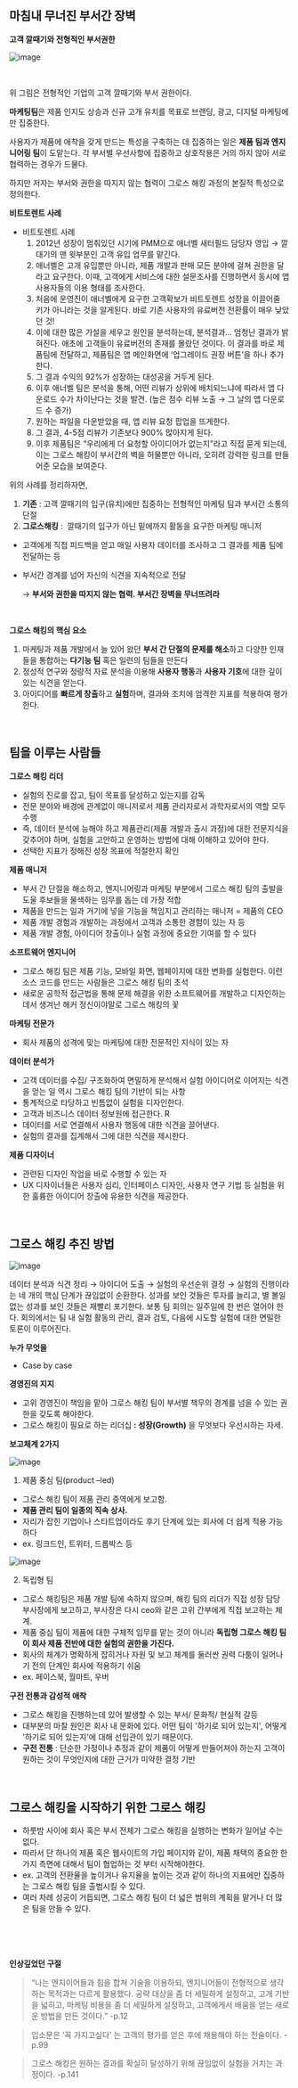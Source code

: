 ## 마침내 무너진 부서간 장벽

**고객 깔때기와 전형적인 부서권한**

![image](https://user-images.githubusercontent.com/83413923/147629923-2ec22ee4-75f0-4758-8ec3-db561f73b1ce.png)

<br/>

위 그림은 전형적인 기업의 고객 깔때기와 부서 권한이다. 

**마케팅팀**은 제품 인지도 상승과 신규 고개 유치를 목표로 브랜딩, 광고, 디지털 마케팅에만 집중한다.

사용자가 제품에 애착을 갖게 만드는 특성을 구축하는 데 집중하는 일은 **제품 팀과 엔지니어링 팀**이 도맡는다. 각 부서별 우선사항에 집중하고 상호작용은 거의 하지 않아 서로 협력하는 경우가 드물다.

하지만 저자는 부서와 권한을 따지지 않는 협력이 그로스 해킹 과정의 본질적 특성으로 정의한다.


 **비트토렌트 사례**

- 비트토렌트 사례
    1. 2012년 성장이 멈춰있던 시기에 PMM으로 애너벨 새터필드 담당자 영입 → 깔대기의 맨 윗부분인 고객 유입 업무를 맡긴다.
    2. 애너벨은 고개 유입뿐만 아니라, 제품 개발과 판매 모든 분야에 걸쳐 권한을 달라고 요구한다. 이때, 고객에게 서비스에 대한 설문조사를 진행하면서 동시에 앱 사용자들의 이용 형태를 조사한다.
    3. 처음에 운영진이 애너벨에게 요구한 고객확보가 비트토렌트 성장을 이끌어줄 키가 아니라는 것을 알게된다. 바로 기존 사용자의 유료버전 전환률이 매우 낮았던 것!
    4. 이에 대한 많은 가설을 세우고 원인을 분석하는데, 분석결과... 엄청난 결과가 밝혀진다.  애초에 고객들이 유료버전의 존재를 몰랐던 것이다. 이 결과를 바로 제품팀에 전달하고, 제품팀은 앱 메인화면에 ‘업그레이드 권장 버튼’을 하나 추가한다.
    5. 그 결과 수익의 92%가 성장하는 대성공을 거두게 된다.
    6. 이후 애너벨 팀은 분석을 통해, 어떤 리뷰가 상위에 배치되느냐에 따라서 앱 다운로드 수가 차이난다는 것을 발견. (높은 점수 리뷰 노출 → 그 날의 앱 다운로드 수 증가)
    7. 원하는 파일을 다운받았을 때,  앱 리뷰 요청 팝업을 뜨게한다.
    8. 그 결과, 4-5점 리뷰가 기존보다 900% 많아지게 된다.
    9. 이후 제품팀은 “우리에게 더 요청할 아이디어가 없는지”라고 직접 묻게 되는데, 이는 그로스 해킹이 부서간의 벽을 허물뿐만 아니라, 오히려 강력한 링크를 만들어준 모습을 보여준다.

위의 사례를 정리하자면,  
1. **기존** : 고객 깔때기의 입구(유치)에만 집중하는 전형적인 마케팅 팀과 부서간 소통의 단절
2. **그로스해킹** :  깔때기의 입구가 아닌 밑에까지 활동을 요구한 마케팅 매니저
  - 고객에게 직접 피드백을 얻고 매일 사용자 데이터를 조사하고 그 결과를 제품 팀에 전달하는 등
  - 부서간 경계를 넘어 자신의 식견을 지속적으로 전달
    
    → **부서와 권한을 따지지 않는 협력. 부서간 장벽을 무너뜨려라**
    
<br/>

 **그로스 해킹의 핵심 요소**

1. 마케팅과 제품 개발에서 늘 있어 왔던 **부서 간 단절의 문제를 해소**하고 다양한 인재들을 통합하는 **다기능 팀** 혹은 일련의 팀들을 만든다
2.  정성적 연구와 정량적 자료 분석을 이용해 **사용자 행동**과 **사용자 기호**에 대한 깊이 있는 식견을 얻는다.
3. 아이디어를 **빠르게 창출**하고 **실험**하며, 결과와 조치에 엄격한 지표를 적용하여 평가한다.

<br/>

## 팀을 이루는 사람들

 **그로스 해킹 리더**

- 실험의 진로를 잡고, 팀이 목표를 달성하고 있는지를 감독
- 전문 분야와 배경에 관계없이 매니저로서 제품 관리자로서 과학자로서의 역할 모두 수행
- 즉, 데이터 분석에 능해야 하고 제품관리(제품 개발과 출시 과정)에 대한 전문지식을 갖추어야 하며, 실험을 고안하고 운영하는 방법에 대해 이해하고 있어야 한다.
- 선택한 지표가 정해진 성장 목표에 적절한지 확인

 **제품 매니저**

- 부서 간 단절을 해소하고, 엔지니어링과 마케팅 부분에서 그로스 해킹 팀의 출발을 도울 후보들을 물색하는 임무를 돕는 데 가장 적합
- 제품을 만드는 일과 거기에 넣을 기능을 책임지고 관리하는 매니저 = 제품의 CEO
- 제품 개발 경험과 개발하는 과정에서 고객과 소통한 경험이 있는 자 등
- 제품 개발 경험, 아이디어 창출이나 실험 과정에 중요한 기여를 할 수 있다

 **소프트웨어 엔지니어**

- 그로스 해킹 팀은 제품 기능, 모바일 화면, 웹페이지에 대한 변화를 실험한다. 이런 소스 코드를 만드는 사람들은 그로스 해킹 팀의 초석
- 새로운 공학적 접근법을 통해 문제 해결을 위한 소프트웨어를 개발하고 디자인하는 데서 생겨난 해커 정신이야말로 그로스 해킹의 꽃

 **마케팅 전문가**

- 회사 제품의 성격에 맞는 마케팅에 대한 전문적인 지식이 있는 자

 **데이터 분석가**

- 고객 데이터를 수집/ 구조화하여 면밀하게 분석해서 실험 아이디어로 이어지는 식견을 얻는 일 역시 그로스 해킹 팀의 기반이 되는 사항
- 통계적으로 타당하고 빈틈없이 실험을 디자인한다.
- 고객과 비즈니스 데이터 정보원에 접근한다. R
- 데이터를 서로 연결해서 사용자 행동에 대한 식견을 끌어낸다.
- 실험의 결과를 집계해서 그에 대한 식견을 제시한다.

 **제품 디자이너**

- 관련된 디자인 작업을 바로 수행할 수 있는 자
- UX 디자이너들은 사용자 심리, 인터페이스 디자인, 사용자 연구 기법 등 실험을 위한 훌륭한 아이디어 창출에 유용한 식견을 제공한다.

<br/>

## 그로스 해킹 추진 방법

![image](https://user-images.githubusercontent.com/83413923/147629939-566fe813-50ae-469a-bbb9-0faff3c52f8a.png)

데이터 분석과 식견 정리 → 아이디어 도출 → 실험의 우선순위 결정 → 실험의 진행이라는 네 개의 핵심 단계가 끊임없이 순환한다. 성과를 보인 것들은 투자를 늘리고, 별 볼일 없는 성과를 보인 것들은 재빨리 포기한다. 보통 팀 회의는 일주일에 한 번은 열어야 한다. 회의에서는 팀 내 실험 활동의 관리, 결과 검토, 다음에 시도할 실험에 대한 면밀한 토론이 이루어진다.

 **누가 무엇을** 
 
- Case by case

 **경영진의 지지** 

- 고위 경영진이 책임을 맡아 그로스 해킹 팀이 부서별 책무의 경계를 넘을 수 있는 권한을 갖도록 해야한다.
- 그로스 해킹이 필요로 하는 리더십 **: 성장(Growth)** 을 무엇보다 우선시하는 자세.

 **보고체계 2가지**

![image](https://user-images.githubusercontent.com/83413923/147629954-1a4bacfe-e19d-41e6-86c5-85fd8928b024.png)

1. 제품 중심 팀(product –led)
- 그로스 해킹 팀이 제품 관리 중역에게 보고함.
- **제품 관리 팀이 일종의 직속 상사.**
- 자리가 잡힌 기업이나 스타트업이라도 후기 단계에 있는 회사에 더 쉽게 적용 가능하다
- ex. 링크드인, 트위터, 드롭박스 등

![image](https://user-images.githubusercontent.com/83413923/147630161-f9ab34c2-34d1-4872-8dfc-2498f42e543a.png)

2. 독립형 팀

- 그로스 해킹팀은 제품 개발 팀에 속하지 않으며, 해킹 팀의 리더가 직접 성장 담당 부사장에게 보고하고, 부사장은 다시 ceo와 같은 고위 간부에게 직접 보고하는 체계.
- 제품 중심 팀이 제품에 대한 구체적 임무를 맡는 것이 아니라 **독립형 그로스 해킹 팀이 회사 제품 전반에 대한 실험의 권한을 가진다.**
- 회사의 체계가 명확하게 잡히거나 자원 및 보고 체계를 둘러싼 권력 다툼이 일어나기 전의 단계인 회사에 적용하기 쉬움
- ex. 페이스북, 월마트, 우버

**구전 전통과 감성적 애착** 

- 그로스 해킹을 진행하는데 있어 발생할 수 있는 부서/ 문화적/ 현실적 갈등
- 대부분의 마찰 원인은 회사 내 문화에 있다. 어떤 팀이 '하기로 되어 있는지', 어떻게 '하기로 되어 있는지'에 대해 선입관이 있기 때문이다.
- **구전 전통** : 단순한 가정이나 추정과 같이 제품이 어떻게 만들어져야 하는지 고객이 원하는 것이 무엇인지에 대한 근거가 미약한 결정 기반

<br/>

## 그로스 해킹을 시작하기 위한 그로스 해킹

- 하룻밤 사이에 회사 혹은 부서 전체가 그로스 해킹을 실행하는 변화가 일어날 수는 없다.
- 따라서 단 하나의 제품 혹은 웹사이트의 가입 페이지와 같이, 제품 채택의 중요한 한가지 측면에 대해서 팀이 협업하는 것 부터 시작해야한다.
- ex. 고객의 전환율을 높이거나 유지율을 높이는 것과 같이 하나의 지표에만 집중하는 그로스 해킹 팀을 출범시킬 수 있다.
- 여러 차례 성공이 거듭되면, 그로스 해킹 팀이 더 넓은 범위의 계획을 맡거나 더 많은 팀을 만들 수 있다.



<br/><br/><br/>


**인상깊었던 구절**

> “나는 엔지이어들과 힘을 합쳐 기술을 이용하되, 엔지니어들이 전형적으로 생각하는 목적과는 다르게 활용했다. 공략 대상을 좀 더 세밀하게 설정하고, 고개 기반을 넓히고, 마케팅 비용을 좀 더 세밀하게 설정하고, 고객에게서 배움을 얻는 새로운 방법을 만든 것이다.” -p.12
> 

> 입소문은 ‘꼭 가지고싶다’ 는 고객의 평가를 얻은 후에 채용해야 하는 전술이다. -p.99
> 

> 그로스 해킹은 원하는 결과를 확실히 달성하기 위해 끊임없이 실험을 거치는 과정이다. -p.141
>
